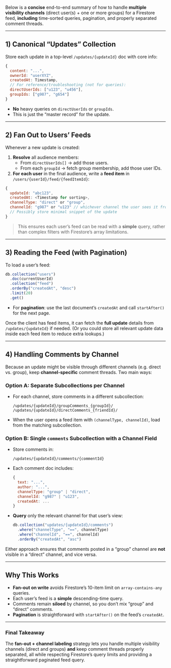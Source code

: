 Below is a **concise** end-to-end summary of how to handle **multiple visibility channels** (direct user(s) + one or more groups) for a Firestore feed, **including** time-sorted queries, pagination, and properly separated comment threads.

---

## 1) Canonical “Updates” Collection

Store each update in a top-level `/updates/{updateId}` doc with core info:

```js
{
  content: "...",
  ownerId: "userXYZ",
  createdAt: Timestamp,
  // For reference/troubleshooting (not for queries):
  directUserIds: ["u123", "u456"], 
  groupIds: ["g987", "g654"]
}
```

- **No** heavy queries on `directUserIds` or `groupIds`.  
- This is just the “master record” for the update.

---

## 2) Fan Out to Users’ Feeds

Whenever a new update is created:

1. **Resolve** all audience members:
   - From `directUserIds[]` → add those users.  
   - From each `groupId` → fetch group membership, add those user IDs.  
2. **For each user** in the final audience, write a **feed item** in `/users/{userId}/feed/{feedItemId}`:

```js
{
  updateId: "abc123",
  createdAt: <Timestamp for sorting>,
  channelType: "direct" or "group",
  channelId: "g987" or "u123" // whichever channel the user sees it from
  // Possibly store minimal snippet of the update
}
```

> This ensures each user’s feed can be read with a **simple** query, rather than complex filters with Firestore’s array limitations.

---

## 3) Reading the Feed (with Pagination)

To load a user’s feed:

```js
db.collection("users")
  .doc(currentUserId)
  .collection("feed")
  .orderBy("createdAt", "desc")
  .limit(20)
  .get()
```

- For **pagination**: use the last document’s `createdAt` and call `startAfter()` for the next page.

Once the client has feed items, it can fetch the **full update** details from `/updates/{updateId}` if needed. (Or you could store all relevant update data inside each feed item to reduce extra lookups.)

---

## 4) Handling Comments by Channel

Because an update might be visible through different channels (e.g. direct vs. group), keep **channel-specific** comment threads. Two main ways:

### Option A: Separate Subcollections per Channel
- For each channel, store comments in a different subcollection:
  ```
  /updates/{updateId}/groupComments_{groupId}/
  /updates/{updateId}/directComments_{friendId}/
  ```
- When the user opens a feed item with `(channelType, channelId)`, load from the matching subcollection.

### Option B: Single `comments` Subcollection with a Channel Field
- Store comments in:
  ```
  /updates/{updateId}/comments/{commentId}
  ```
- Each comment doc includes:
  ```js
  {
    text: "...",
    author: "...",
    channelType: "group" | "direct",
    channelId: "g987" | "u123",
    createdAt: ...
  }
  ```
- **Query** only the relevant channel for that user’s view:
  ```js
  db.collection("updates/{updateId}/comments")
    .where("channelType", "==", channelType)
    .where("channelId", "==", channelId)
    .orderBy("createdAt", "asc")
  ```

Either approach ensures that comments posted in a “group” channel are **not** visible in a “direct” channel, and vice versa.

---

## Why This Works

- **Fan-out on write** avoids Firestore’s 10-item limit on `array-contains-any` queries.  
- Each user’s feed is a **simple** descending-time query.  
- Comments remain **siloed** by channel, so you don’t mix “group” and “direct” comments.  
- **Pagination** is straightforward with `startAfter()` on the feed’s `createdAt`.

---

### Final Takeaway

The **fan-out + channel labeling** strategy lets you handle multiple visibility channels (direct and groups) **and** keep comment threads properly separated, all while respecting Firestore’s query limits and providing a straightforward paginated feed query.